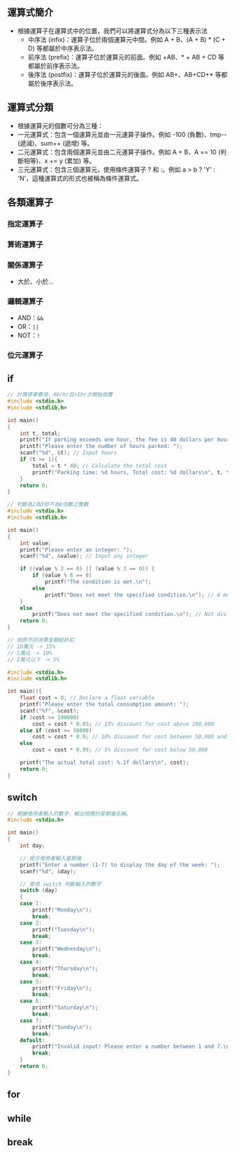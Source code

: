 ## 運算式簡介
- 根據運算子在運算式中的位置，我們可以將運算式分為以下三種表示法
    - 中序法 (infix)：運算子位於兩個運算元中間。例如 A + B、(A + B) * (C + D) 等都屬於中序表示法。
    - 前序法 (prefix)：運算子位於運算元的前面。例如 +AB、* + AB + CD 等都屬於前序表示法。
    - 後序法 (postfix)：運算子位於運算元的後面。例如 AB+、AB+CD+* 等都屬於後序表示法。

## 運算式分類
- 根據運算元的個數可分為三種：
- 一元運算式：包含一個運算元並由一元運算子操作。例如 -100 (負數)、tmp-- (遞減)、sum++ (遞增) 等。
- 二元運算式：包含兩個運算元並由二元運算子操作。例如 A + B、A == 10 (判斷相等)、x += y (累加) 等。
- 三元運算式：包含三個運算元，使用條件運算子 ? 和 :。例如 a > b ? 'Y' : 'N'，這種運算式的形式也被稱為條件運算式。

## 各類運算子
### 指定運算子
### 算術運算子
### 關係運算子
- 大於、小於...
### 邏輯運算子
- AND：`&&`
- OR：`||`
- NOT：`!`
### 位元運算子

## if
```c
// 計算停車費用，40/hr且>1hr才開始收費
#include <stdio.h>
#include <stdlib.h>

int main()
{
    int t, total;
    printf("If parking exceeds one hour, the fee is 40 dollars per hour.\n");
    printf("Please enter the number of hours parked: ");
    scanf("%d", &t); // Input hours
    if (t >= 1){
        total = t * 40; // Calculate the total cost
        printf("Parking time: %d hours, Total cost: %d dollars\n", t, total);
    }
    return 0;
}
```

```c
// 判斷為2為3但不為6倍數之整數
#include <stdio.h>
#include <stdlib.h>

int main()
{
    int value;
    printf("Please enter an integer: ");
    scanf("%d", &value); // Input any integer

    if ((value % 2 == 0) || (value % 3 == 0)) {
        if (value % 6 == 0)
            printf("The condition is met.\n");
        else
            printf("Does not meet the specified condition.\n"); // A multiple of 2 or 3, but not 6
    }
    else
        printf("Does not meet the specified condition.\n"); // Not divisible by 2 or 3
    return 0;
}
```

```c
// 依照不同消費金額給折扣
// 10萬元 -> 15%
// 5萬元 -> 10%
// 2萬元以下 -> 5%

#include <stdio.h>
#include <stdlib.h>

int main(){
    float cost = 0; // Declare a float variable
    printf("Please enter the total consumption amount: ");
    scanf("%f", &cost);
    if (cost >= 100000)
        cost = cost * 0.85; // 15% discount for cost above 100,000
    else if (cost >= 50000)
        cost = cost * 0.9; // 10% discount for cost between 50,000 and 100,000
    else
        cost = cost * 0.95; // 5% discount for cost below 50,000

    printf("The actual total cost: %.1f dollars\n", cost);
    return 0;
}
```

## switch
```c
// 根據使用者輸入的數字，輸出相應的星期幾名稱。
#include <stdio.h>

int main()
{
    int day;

    // 提示使用者輸入星期幾
    printf("Enter a number (1-7) to display the day of the week: ");
    scanf("%d", &day);

    // 使用 switch 判斷輸入的數字
    switch (day)
    {
    case 1:
        printf("Monday\n");
        break;
    case 2:
        printf("Tuesday\n");
        break;
    case 3:
        printf("Wednesday\n");
        break;
    case 4:
        printf("Thursday\n");
        break;
    case 5:
        printf("Friday\n");
        break;
    case 6:
        printf("Saturday\n");
        break;
    case 7:
        printf("Sunday\n");
        break;
    default:
        printf("Invalid input! Please enter a number between 1 and 7.\n");
        break;
    }
    return 0;
}
```

## for
## while
## break
